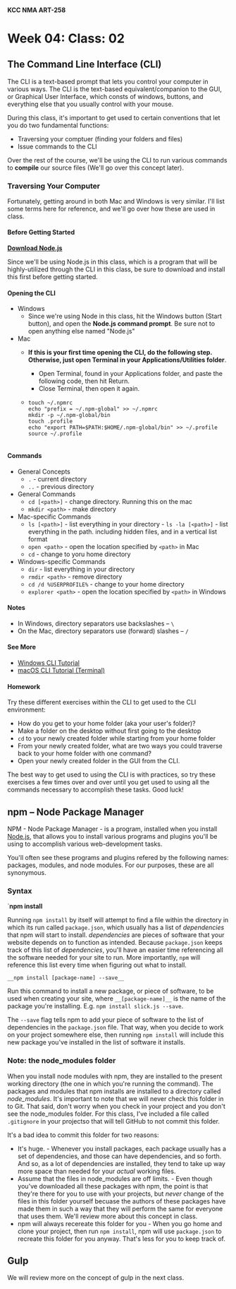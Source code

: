 #### KCC NMA ART-258
# Week 04: Class: 02

## The Command Line Interface (CLI)

The CLI is a text-based prompt that lets you control your computer in various ways. The CLI is the text-based equivalent/companion to the GUI, or Graphical User Interface, which consts of windows, buttons, and everything else that you usually control with your mouse.

During this class, it's important to get used to certain conventions that let you do two fundamental functions:

- Traversing your comptuer (finding your folders and files)
- Issue commands to the CLI

Over the rest of the course, we'll be using the CLI to run various commands to __compile__ our source files (We'll go over this concept later).

### Traversing Your Computer

Fortunately, getting around in both Mac and Windows is very similar. I'll list some terms here for reference, and we'll go over how these are used in class.

#### Before Getting Started

__[Download Node.js](https://nodejs.org/en/)__

Since we'll be using Node.js in this class, which is a program that will be highly-utilized through the CLI in this class, be sure to download and install this first before getting started.

#### Opening the CLI

- Windows
	- Since we're using Node in this class, hit the Windows button (Start button), and open the __Node.js command prompt__. Be sure not to open anything else named "Node.js"
- Mac
	- __If this is your first time opening the CLI, do the following step. Otherwise, just open Terminal in your Applications/Utilities folder__.
		- Open Terminal, found in your Applications folder, and paste the following code, then hit Return.
		- Close Terminal, then open it again.

  - ```
    touch ~/.npmrc
    echo "prefix = ~/.npm-global" >> ~/.npmrc
    mkdir -p ~/.npm-global/bin
    touch .profile
    echo "export PATH=$PATH:$HOME/.npm-global/bin" >> ~/.profile
    source ~/.profile
    

#### Commands

- General Concepts
	- `.` - current directory
	- `..` - previous directory
- General Commands
	- `cd [<path>]` - change directory. Running this on the mac
	- `mkdir <path>` - make directory
- Mac-specific Commands
	- `ls [<path>]` - list everything in your directory
                - `ls -la [<path>]` - list everything in the path. including hidden files, and in a vertical list format
	- `open <path>` - open the location specified by `<path>` in Mac
	- `cd` - change to yoru home directory
- Windows-specific Commands
	- `dir` - list everything in your directory
	- `rmdir <path>` - remove directory
	- `cd /d %USERPROFILE%` - change to your home directory
	- `explorer <path>` - open the location specified by `<path>` in Windows

#### Notes

- In Windows, directory separators use backslashes – `\`
- On the Mac, directory separators use (forward) slashes –  `/`

#### See More

- [Windows CLI Tutorial](https://www.youtube.com/watch?v=MBBWVgE0ewk)
- [macOS CLI Tutorial (Terminal)](https://www.youtube.com/watch?v=jDINUSK7rXE)


#### Homework

Try these different exercises within the CLI to get used to the CLI environment:

- How do you get to your home folder (aka your user's folder)?
- Make a folder on the desktop without first going to the desktop
- `cd` to your newly created folder while starting from your home folder
- From your newly created folder, what are two ways you could traverse back to your home folder with one command?
- Open your newly created folder in the GUI from the CLI.

The best way to get used to using the CLI is with practices, so try these exercises a few times over and over until you get used to using all the commands necessary to accomplish these tasks. Good luck!

## npm – Node Package Manager

NPM - Node Package Manager - is a program, installed when you install [Node.js](http://nodejs.org), that allows you to install various programs and plugins you'll be using to accomplish various web-development tasks.

You'll often see these programs and plugins refered by the following names: packages, modules, and node modules. For our purposes, these are all synonymous.

### Syntax

`__npm install__

Running `npm install` by itself will attempt to find a file within the directory in which its run called `package.json`, which usually has a list of _dependencies_ that npm will start to install. _dependencies_ are pieces of software that your website depends on to function as intended. Because `package.json` keeps track of this list of _dependencies_, you'll have an easier time referencing all the software needed for your site to run. More importantly, `npm` will reference this list every time when figuring out what to install.

`__npm install [package-name] --save__`

Run this command to install a new package, or piece of software, to be used when creating your site, where `__[package-name]__` is the name of the package you're installing. E.g. `npm install slick.js --save`.

The `--save` flag tells npm to add your piece of software to the list of dependencies in the `package.json` file. That way, when you decide to work on your project somewhere else, then running `npm install` will include this new package you've installed in the list of software it installs.

### Note: the node_modules folder

When you install node modules with npm, they are installed to the present working directory (the one in which you're running the command). The packages and modules that npm installs are installed to a directory called _node_modules_. It's important to note that we will never check this folder in to Git. That said, don't worry when you check in your project and you don't see the node_modules folder. For this class, I've included a file called `.gitignore` in your projectso that will tell GitHub to not commit this folder.

It's a bad idea to commit this folder for two reasons:

- It's huge.
        - Whenever you install packages, each package usually has a set of dependencies, and those can have dependencies, and so forth. And so, as a lot of dependencies are installed, they tend to take up way more space than needed for your _actual_ working files.
- Assume that the files in node_modules are off limits.
        - Even though you've downloaded all these packages with npm, the point is that they're there for you to use with your projects, but _never_ change of the files in this folder yourself becuase the authors of these packages have made them in such a way that they will perform the same for everyone that uses them. We'll review more about this concept in class.
- npm will always recereate this folder for you
        - When you go home and clone your project, then run `npm install`, npm will use `package.json` to recreate this folder for you anyway. That's less for you to keep track of.

## Gulp

We will review more on the concept of gulp in the next class.

